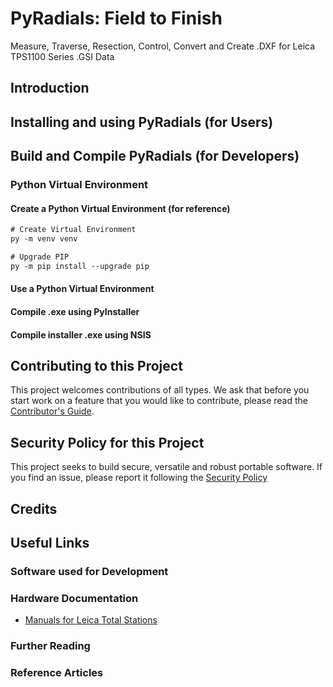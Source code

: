 # PyRadials: Field to Finish
Measure, Traverse, Resection, Control, Convert and Create .DXF for Leica TPS1100 Series .GSI Data

## Introduction

## Installing and using PyRadials (for Users)

## Build and Compile PyRadials (for Developers)

### Python Virtual Environment

#### Create a Python Virtual Environment (for reference)
```ps
# Create Virtual Environment
py -m venv venv

# Upgrade PIP
py -m pip install --upgrade pip
```

#### Use a Python Virtual Environment
#### Compile .exe using PyInstaller
#### Compile installer .exe using NSIS

## Contributing to this Project
This project welcomes contributions of all types. We ask that before you start work on a feature that you would like to contribute, please read the [Contributor's Guide](.github/CONTRIBUTING.md).

## Security Policy for this Project
This project seeks to build secure, versatile and robust portable software. If you find an issue, please report it following the [Security Policy](.github/SECURITY.md)

## Credits

## Useful Links

### Software used for Development
### Hardware Documentation
- [Manuals for Leica Total Stations](https://tmackinnon.com/manuals-for-the-leica-tps1200-and-tcr1105.php)
### Further Reading
### Reference Articles